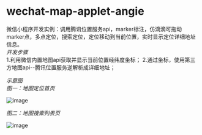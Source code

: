 # wechat-map-applet-angie
微信小程序开发实例：调用腾讯位置服务api，marker标注，仿滴滴可拖动marker点，多点定位，搜索定位，定位移动到当前位置，实时显示定位详细地址信息。  
*开发步骤*  
1.利用微信内置地图api获取并显示当前位置经纬度坐标；
2.通过坐标，使用第三方地图api--腾讯位置服务逆解析成详细地址；

*示意图*  
*图一：地图定位首页*  

![image](https://github.com/vedaAngie/wechat-map-applet-angie/blob/master/images/example.PNG)    
  
  
*图二：地图搜索列表页*  

![image](https://github.com/vedaAngie/wechat-map-applet-angie/blob/master/images/example2.png)


